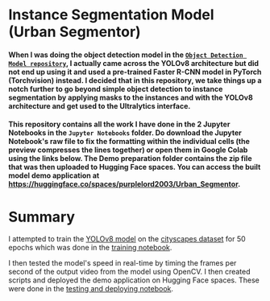 # Instance Segmentation Model (Urban Segmentor)

#### When I was doing the object detection model in the [`Object Detection Model repository`](https://github.com/purplelord2003/Object-Detection-Model), I actually came across the YOLOv8 architecture but did not end up using it and used a pre-trained Faster R-CNN model in PyTorch (Torchvision) instead. I decided that in this repository, we take things up a notch further to go beyond simple object detection to instance segmentation by applying masks to the instances and with the YOLOv8 architecture and get used to the Ultralytics interface.

#### This repository contains all the work I have done in the 2 Jupyter Notebooks in the `Jupyter Notebooks` folder. Do download the Jupyter Notebook's raw file to fix the formatting within the individual cells (the preview compresses the lines together) or open them in Google Colab using the links below. The Demo preparation folder contains the zip file that was then uploaded to Hugging Face spaces. You can access the built model demo application at https://huggingface.co/spaces/purplelord2003/Urban_Segmentor. 

# Summary
I attempted to train the [YOLOv8 model](https://docs.ultralytics.com/tasks/segment/) on the [cityscapes dataset](https://www.cityscapes-dataset.com/) for 50 epochs which was done in the [training notebook](https://github.com/purplelord2003/Segmentation-Model/blob/main/Jupyter%20Notebooks/Urban_Segmentor_(testing_and_deployment).ipynb). 

I then tested the model's speed in real-time by timing the frames per second of the output video from the model using OpenCV. I then created scripts and deployed the demo application on Hugging Face spaces. These were done in the [testing and deploying notebook](https://github.com/purplelord2003/Segmentation-Model/blob/main/Jupyter%20Notebooks/Urban_Segmentor_(testing_and_deployment).ipynb).
